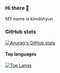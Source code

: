 ### Hi there 👋
MY name is kimdohyun

### GitHub stats

[![Anurag's GitHub stats](https://github-readme-stats.vercel.app/api?username=kimrasng)](https://github.com/anuraghazra/github-readme-stats)

#### Top languages

[![Top Langs](https://github-readme-stats.vercel.app/api/top-langs/?username=kimrasng&layout=compact)](https://github.com/kimrasng)
